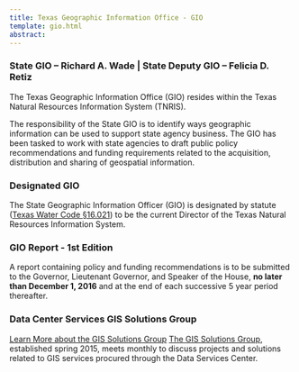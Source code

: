 ```yaml
---
title: Texas Geographic Information Office - GIO
template: gio.html
abstract:
---
```

### State GIO – Richard A. Wade | State Deputy GIO – Felicia D. Retiz

<p class="lead">The Texas Geographic Information Office (GIO) resides within the Texas Natural Resources Information System (TNRIS).</p>

<p class="lead">The responsibility of the State GIO is to identify ways geographic information can be used to support state agency business. The GIO has been tasked to work with state agencies to draft public policy recommendations and funding requirements related to the acquisition, distribution and sharing of geospatial information.</p>

### Designated GIO

The State Geographic Information Officer (GIO) is designated by statute ([Texas Water Code §16.021](http://www.statutes.legis.state.tx.us/SOTWDocs/WA/htm/WA.16.htm)) to be the current Director of the Texas Natural Resources Information System.

### GIO Report - 1st Edition

A report containing policy and funding recommendations is to be submitted to the Governor, Lieutenant Governor, and Speaker of the House, **no later than December 1, 2016** and at the end of each successive 5 year period thereafter.

### Data Center Services GIS Solutions Group

<p><a class="btn btn-lg btn-success pull-right" href="{{m.link('geographic-information-office/gis-solutions-group/index')}}">Learn More about the GIS Solutions Group</a> <a href="{{m.link('geographic-information-office/gis-solutions-group/index')}}">The GIS Solutions Group</a>, established spring 2015, meets monthly to discuss projects and solutions related to GIS services procured through the Data Services Center.</p>
